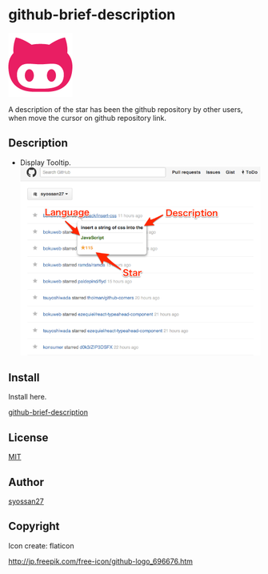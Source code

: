# github-brief-description

![instruction](icon128.png)

A description of the star has been the github repository by other users,
when move the cursor on github repository link.

## Description

- Display Tooltip.
![instruction](screenshot1.png)

## Install

Install here.

[github-brief-description](https://chrome.google.com/webstore/detail/github-brief-description/mhbnfmfikhhnlgbbdkhaamkbkfejeclh?hl=ja)

## License

[MIT](http://opensource.org/licenses/mit-license.php)

## Author

[syossan27](https://github.com/syossan27)

## Copyright

Icon create: flaticon

http://jp.freepik.com/free-icon/github-logo_696676.htm
